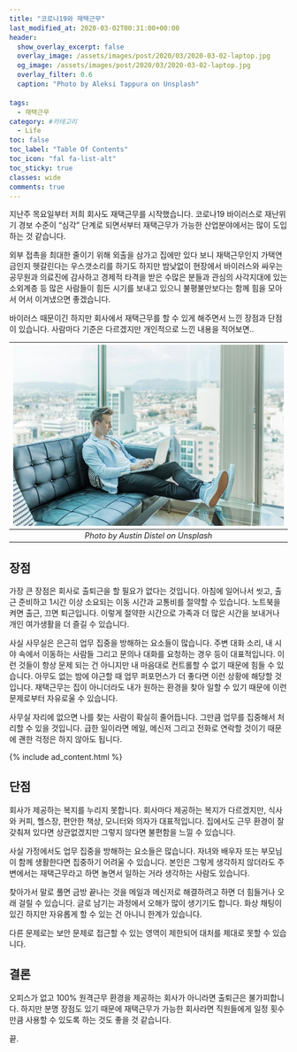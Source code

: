 ```yaml
---
title: "코로나19와 재택근무"
last_modified_at: 2020-03-02T00:31:00+00:00
header:
  show_overlay_excerpt: false
  overlay_image: /assets/images/post/2020/03/2020-03-02-laptop.jpg
  og_image: /assets/images/post/2020/03/2020-03-02-laptop.jpg
  overlay_filter: 0.6
  caption: "Photo by Aleksi Tappura on Unsplash"
  
tags:
  - 재택근무
category: #카테고리
  - Life
toc: false
toc_label: "Table Of Contents"
toc_icon: "fal fa-list-alt"
toc_sticky: true
classes: wide
comments: true
---
```




지난주 목요일부터 저희 회사도 재택근무를 시작했습니다. 코로나19 바이러스로 재난위기 경보 수준이 “심각” 단계로 되면서부터 재택근무가 가능한 산업분야에서는 많이 도입하는 것 같습니다.

외부 접촉을 최대한 줄이기 위해 외출을 삼가고 집에만 있다 보니 재택근무인지 가택연금인지 헷갈린다는 우스갯소리를 하기도 하지만 밤낮없이 현장에서 바이러스와 싸우는 공무원과 의료진에 감사하고 경제적 타격을 받은 수많은 분들과 관심의 사각지대에 있는 소외계층 등 많은 사람들이 힘든 시기를 보내고 있으니 불평불만보다는 함께 힘을 모아서 어서 이겨냈으면 좋겠습니다.

바이러스 때문이긴 하지만 회사에서 재택근무를 할 수 있게 해주면서 느낀 장점과 단점이 있습니다. 사람마다 기준은 다르겠지만 개인적으로 느낀 내용을 적어보면..

| ![2020-03-02-laptop.jpg](https://raw.githubusercontent.com/kapentaz/kapentaz.github.io/master/assets/images/post/2020/03/2020-03-02-laptop.jpg) | 
|:--:| 
| *Photo by Austin Distel on Unsplash* |

## 장점
가장 큰 장점은 회사로 출퇴근을 할 필요가 없다는 것입니다. 아침에 일어나서 씻고, 출근 준비하고 1시간 이상 소요되는 이동 시간과 교통비를 절약할 수 있습니다. 노트북을 켜면 출근, 끄면 퇴근입니다. 이렇게 절약한 시간으로 가족과 더 많은 시간을 보내거나 개인 여가생활을 더 즐길 수 있습니다.

사실 사무실은 은근히 업무 집중을 방해하는 요소들이 많습니다. 주변 대화 소리, 내 시야 속에서 이동하는 사람들 그리고 문의나 대화를 요청하는 경우 등이 대표적입니다. 이런 것들이 항상 문제 되는 건 아니지만 내 마음대로 컨트롤할 수 없기 때문에 힘들 수 있습니다. 아무도 없는 밤에 야근할 때 업무 퍼포먼스가 더 좋다면 이런 상황에 해당할 것입니다. 재택근무는 집이 아니더라도 내가 원하는 환경을 찾아 일할 수 있기 때문에 이런 문제로부터 자유로울 수 있습니다.

사무실 자리에 없으면 나를 찾는 사람이 확실히 줄어듭니다. 그만큼 업무를 집중해서 처리할 수 있을 것입니다. 급한 일이라면 메일, 메신저 그리고 전화로 연락할 것이기 때문에 괜한 걱정은 하지 않아도 됩니다.


{% include ad_content.html %}

## 단점

회사가 제공하는 복지를 누리지 못합니다. 회사마다 제공하는 복지가 다르겠지만, 식사와 커피, 헬스장, 편안한 책상, 모니터와 의자가 대표적입니다. 집에서도 근무 환경이 잘 갖춰져 있다면 상관없겠지만 그렇지 않다면 불편함을 느낄 수 있습니다.

사실 가정에서도 업무 집중을 방해하는 요소들은 많습니다. 자녀와 배우자 또는 부모님이 함께 생활한다면 집중하기 어려울 수 있습니다. 본인은 그렇게 생각하지 않더라도 주변에서는 재택근무라고 하면 놀면서 일하는 거라 생각하는 사람도 있습니다.

찾아가서 말로 풀면 금방 끝나는 것을 메일과 메신저로 해결하려고 하면 더 힘들거나 오래 걸릴 수 있습니다. 글로 남기는 과정에서 오해가 많이 생기기도 합니다. 화상 채팅이 있긴 하지만 자유롭게 할 수 있는 건 아니니 한계가 있습니다.

다른 문제로는 보안 문제로 접근할 수 있는 영역이 제한되어 대처를 제대로 못할 수 있습니다.


## 결론
오피스가 없고 100% 원격근무 환경을 제공하는 회사가 아니라면 출퇴근은 불가피합니다. 하지만 분명 장점도 있기 때문에 재택근무가 가능한 회사라면 직원들에게 일정 횟수만큼 사용할 수 있도록 하는 것도 좋을 것 같습니다.

끝.